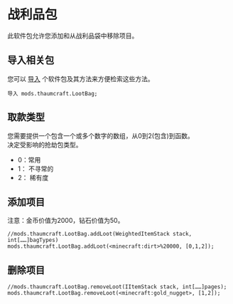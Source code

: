 # 战利品包

此软件包允许您添加和从战利品袋中移除项目。

## 导入相关包

您可以 [导入](/AdvancedFunctions/Import/) 个软件包及其方法来方便检索这些方法。

```zenscript
导入 mods.thaumcraft.LootBag;
```

## 取款类型

您需要提供一个包含一个或多个数字的数组，从0到2(包含)到函数。  
决定受影响的抢劫包类型。

- 0：常用
- 1： 不寻常的
- 2： 稀有度

## 添加项目

注意：金币价值为2000，钻石价值为50。

```zenscript
//mods.thaumcraft.LootBag.addLoot(WeightedItemStack stack, int[……]bagTypes)
mods.thaumcraft.LootBag.addLoot(<minecraft:dirt>%20000, [0,1,2]);
```

## 删除项目

```zenscript
//mods.thaumcraft.LootBag.removeLoot(IItemStack stack, int[……]pages);
mods.thaumcraft.LootBag.removeLoot(<minecraft:gold_nugget>, [1,2]);
```